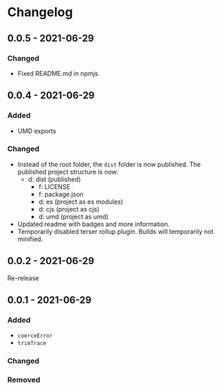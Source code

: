 # Changelog

## 0.0.5 - 2021-06-29

### Changed

- Fixed README.md in npmjs.

## 0.0.4 - 2021-06-29

### Added

- UMD exports

### Changed

- Instead of the root folder, the `dist` folder is now published. The published project structure is now:
  - d: dist (published)
    - f: LICENSE
    - f: package.json
    - d: es (project as es modules)
    - d: cjs (project as cjs)
    - d: umd (project as umd)
- Updated readme with badges and more information.
- Temporarily disabled terser rollup plugin. Builds will temporarily not minified.

## 0.0.2 - 2021-06-29

Re-release

## 0.0.1 - 2021-06-29

### Added

- `coerceError`
- `trimTrace`

### Changed

### Removed
